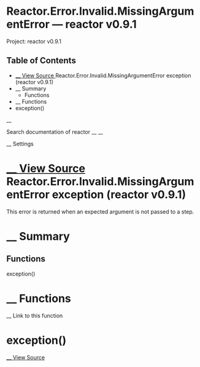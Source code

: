# Reactor.Error.Invalid.MissingArgumentError — reactor v0.9.1

Project: reactor v0.9.1

## Table of Contents

- [ __ View Source ](external_link) Reactor.Error.Invalid.MissingArgumentError exception (reactor v0.9.1)
- __ Summary
  - Functions
- __ Functions
- exception()

__

Search documentation of reactor __ __

__ Settings

#  [ __ View Source ](external_link) Reactor.Error.Invalid.MissingArgumentError exception (reactor v0.9.1)

This error is returned when an expected argument is not passed to a step.

#  __ Summary

##  Functions

exception()

#  __ Functions

__ Link to this function

# exception()

[ __ View Source ](external_link)

